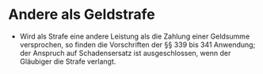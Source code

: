 # Andere als Geldstrafe

- Wird als Strafe eine andere Leistung als die Zahlung einer Geldsumme versprochen, so finden die Vorschriften der §§ 339 bis 341 Anwendung; der Anspruch auf Schadensersatz ist ausgeschlossen, wenn der Gläubiger die Strafe verlangt.

